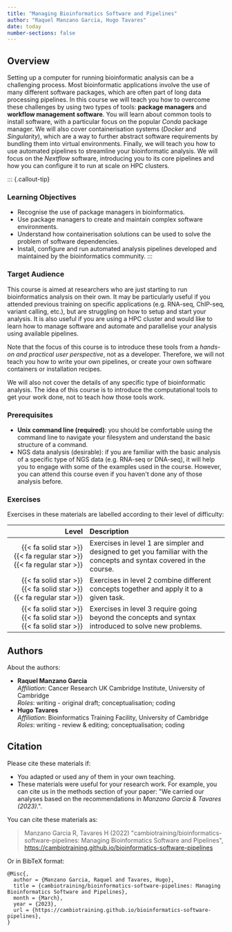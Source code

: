 ```yaml
---
title: "Managing Bioinformatics Software and Pipelines"
author: "Raquel Manzano Garcia, Hugo Tavares"
date: today
number-sections: false
---
```


## Overview 

Setting up a computer for running bioinformatic analysis can be a challenging process. 
Most bioinformatic applications involve the use of many different software packages, which are often part of long data processing pipelines. 
In this course we will teach you how to overcome these challenges by using two types of tools: **package managers** and **workflow management software**. 
You will learn about common tools to install software, with a particular focus on the popular _Conda_ package manager. 
We will also cover containerisation systems (_Docker_ and _Singularity_), which are a way to further abstract software requirements by bundling them into virtual environments. 
Finally, we will teach you how to use automated pipelines to streamline your bioinformatic analysis. 
We will focus on the _Nextflow_ software, introducing you to its core pipelines and how you can configure it to run at scale on HPC clusters.

::: {.callout-tip}
### Learning Objectives

- Recognise the use of package managers in bioinformatics.
- Use package managers to create and maintain complex software environments.
- Understand how containerisation solutions can be used to solve the problem of software dependencies.
- Install, configure and run automated analysis pipelines developed and maintained by the bioinformatics community.
:::


### Target Audience

This course is aimed at researchers who are just starting to run bioinformatics analysis on their own. 
It may be particularly useful if you attended previous training on specific applications (e.g. RNA-seq, ChIP-seq, variant calling, etc.), but are struggling on how to setup and start your analysis. 
It is also useful if you are using a HPC cluster and would like to learn how to manage software and automate and parallelise your analysis using available pipelines. 

Note that the focus of this course is to introduce these tools from a _hands-on and practical user perspective_, not as a developer. 
Therefore, we will not teach you how to write your own pipelines, or create your own software containers or installation recipes. 

We will also not cover the details of any specific type of bioinformatic analysis. 
The idea of this course is to introduce the computational tools to get your work done, not to teach how those tools work. 


### Prerequisites

- **Unix command line (required)**: you should be comfortable using the command line to navigate your filesystem and understand the basic structure of a command.
- NGS data analysis (desirable): if you are familiar with the basic analysis of a specific type of NGS data (e.g. RNA-seq or DNA-seq), it will help you to engage with some of the examples used in the course. 
  However, you can attend this course even if you haven't done any of those analysis before. 


<!-- Training Developer note: comment the following section out if you did not assign levels to your exercises -->
### Exercises

Exercises in these materials are labelled according to their level of difficulty:

| Level | Description |
| ----: | :---------- |
| {{< fa solid star >}} {{< fa regular star >}} {{< fa regular star >}} | Exercises in level 1 are simpler and designed to get you familiar with the concepts and syntax covered in the course. |
| {{< fa solid star >}} {{< fa solid star >}} {{< fa regular star >}} | Exercises in level 2 combine different concepts together and apply it to a given task. |
| {{< fa solid star >}} {{< fa solid star >}} {{< fa solid star >}} | Exercises in level 3 require going beyond the concepts and syntax introduced to solve new problems. |


## Authors
<!-- 
The listing below shows an example of how you can give more details about yourself.
These examples include icons with links to GitHub and Orcid. 
-->

About the authors:

- **Raquel Manzano Garcia**
  <a href="https://orcid.org/0000-0002-5124-8992" target="_blank"><i class="fa-brands fa-orcid" style="color:#a6ce39"></i></a> 
  <a href="https://github.com/RaqManzano" target="_blank"><i class="fa-brands fa-github" style="color:#4078c0"></i></a>  
  _Affiliation_: Cancer Research UK Cambridge Institute, University of Cambridge  
  _Roles_: writing - original draft; conceptualisation; coding
- **Hugo Tavares**
  <a href="https://orcid.org/0000-0001-9373-2726" target="_blank"><i class="fa-brands fa-orcid" style="color:#a6ce39"></i></a> 
  <a href="https://github.com/tavareshugo" target="_blank"><i class="fa-brands fa-github" style="color:#4078c0"></i></a>  
  _Affiliation_: Bioinformatics Training Facility, University of Cambridge  
  _Roles_: writing - review & editing; conceptualisation; coding


## Citation

<!-- We can do this at the end -->

Please cite these materials if:

- You adapted or used any of them in your own teaching.
- These materials were useful for your research work. For example, you can cite us in the methods section of your paper: "We carried our analyses based on the recommendations in _Manzano Garcia & Tavares (2023)_.".

You can cite these materials as:

> Manzano Garcia R, Tavares H (2022) "cambiotraining/bioinformatics-software-pipelines: Managing Bioinformatics Software and Pipelines", https://cambiotraining.github.io/bioinformatics-software-pipelines

Or in BibTeX format:

```
@Misc{,
  author = {Manzano Garcia, Raquel and Tavares, Hugo},
  title = {cambiotraining/bioinformatics-software-pipelines: Managing Bioinformatics Software and Pipelines},
  month = {March},
  year = {2023},
  url = {https://cambiotraining.github.io/bioinformatics-software-pipelines},
}
```

<!-- 
## Acknowledgements

- List any other sources of materials that were used.
- Or other people that may have advised during the material development (but are not authors).
-->